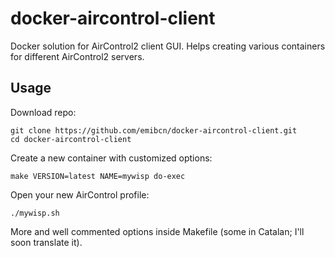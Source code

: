 # docker-aircontrol-client
Docker solution for AirControl2 client GUI. Helps creating various containers for different AirControl2 servers.

## Usage
Download repo:
```
git clone https://github.com/emibcn/docker-aircontrol-client.git
cd docker-aircontrol-client
```

Create a new container with customized options:
```
make VERSION=latest NAME=mywisp do-exec
```

Open your new AirControl profile:
```
./mywisp.sh
```

More and well commented options inside Makefile (some in Catalan; I'll soon translate it).
